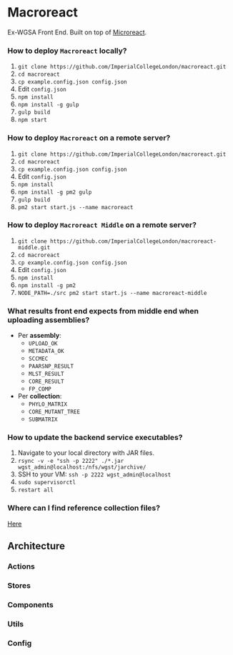 # Macroreact

Ex-WGSA Front End.
Built on top of [Microreact](https://github.com/ImperialCollegeLondon/microreact).

### How to deploy `Macroreact` locally?

1. `git clone https://github.com/ImperialCollegeLondon/macroreact.git`
2. `cd macroreact`
3. `cp example.config.json config.json`
4. Edit `config.json`
5. `npm install`
6. `npm install -g gulp`
7. `gulp build`
8. `npm start`

### How to deploy `Macroreact` on a remote server?

1. `git clone https://github.com/ImperialCollegeLondon/macroreact.git`
2. `cd macroreact`
3. `cp example.config.json config.json`
4. Edit `config.json`
5. `npm install`
6. `npm install -g pm2 gulp`
7. `gulp build`
8. `pm2 start start.js --name macroreact`

### How to deploy `Macroreact Middle` on a remote server?

1. `git clone https://github.com/ImperialCollegeLondon/macroreact-middle.git`
2. `cd macroreact`
3. `cp example.config.json config.json`
4. Edit `config.json`
5. `npm install`
6. `npm install -g pm2`
7. `NODE_PATH=./src pm2 start start.js --name macroreact-middle`

### What results front end expects from middle end when uploading assemblies?
+ Per __assembly__:
  + `UPLOAD_OK`
  + `METADATA_OK`
  + `SCCMEC`
  + `PAARSNP_RESULT`
  + `MLST_RESULT`
  + `CORE_RESULT`
  + `FP_COMP`
+ Per __collection__:
  + `PHYLO_MATRIX`
  + `CORE_MUTANT_TREE`
  + `SUBMATRIX`

### How to update the backend service executables?

1. Navigate to your local directory with JAR files.
2. `rsync -v -e "ssh -p 2222" ./*.jar wgst_admin@localhost:/nfs/wgst/jarchive/`
3. SSH to your VM: `ssh -p 2222 wgst_admin@localhost`
4. `sudo supervisorctl`
5. `restart all`

### Where can I find reference collection files?

[Here](https://drive.google.com/drive/folders/0B5jx-9ZvRjnYU0NoQlFEZU5mdFU)

## Architecture

### Actions
### Stores
### Components
### Utils
### Config



